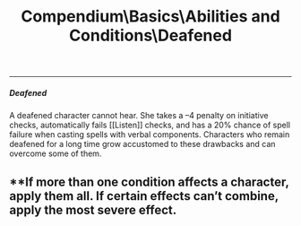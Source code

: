 ﻿---
lang: en
aliases: [Deafened]
title: Compendium\Basics\Abilities and Conditions\Deafened
tag: Abilities, Conditions
---

---
##### Deafened

A deafened character cannot hear. She takes a –4 penalty on initiative checks, automatically fails [[Listen]] checks, and has a 20% chance of spell failure when casting spells with verbal components. Characters who remain deafened for a long time grow accustomed to these drawbacks and can overcome some of them.

**If more than one condition affects a character, apply them all. If certain effects can’t combine, apply the most severe effect.
<br><br>
---
